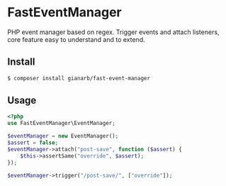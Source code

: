 # FastEventManager
PHP event manager based on regex. Trigger events and attach listeners, core feature
easy to understand and to extend.

## Install

```bash
$ composer install gianarb/fast-event-manager
```

## Usage

```php
<?php
use FastEventManager\EventManager;

$eventManager = new EventManager();
$assert = false;
$eventManager->attach("post-save", function ($assert) {
    $this->assertSame("override", $assert);
});

$eventManager->trigger("/post-save/", ["override"]);
```
